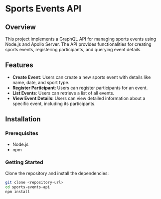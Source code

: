 # Sports Events API

## Overview
This project implements a GraphQL API for managing sports events using Node.js and Apollo Server. The API provides functionalities for creating sports events, registering participants, and querying event details.

## Features
- **Create Event**: Users can create a new sports event with details like name, date, and sport type.
- **Register Participant**: Users can register participants for an event.
- **List Events**: Users can retrieve a list of all events.
- **View Event Details**: Users can view detailed information about a specific event, including its participants.

## Installation

### Prerequisites
- Node.js
- npm

### Getting Started
Clone the repository and install the dependencies:
```bash
git clone <repository-url>
cd sports-events-api
npm install
